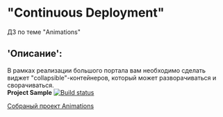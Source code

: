 # "Continuous Deployment"
ДЗ по теме "Animations" 
## 'Описание':
В рамках реализации большого портала вам необходимо сделать виджет "collapsible"-контейнеров, который может разворачиваться и сворачиваться.  
**Project Sample** [![Build status](https://ci.appveyor.com/api/projects/status/urfeoxml0p341g90?svg=true)](https://ci.appveyor.com/project/Gronik4/adjsbh-n9-animations)  

[Собраный проект Animations](https://gronik4.github.io/adjsbh-N9-Animations/)
